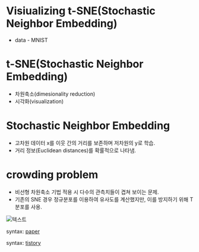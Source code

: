 # Visiualizing t-SNE(Stochastic Neighbor Embedding)
* data - MNIST

# t-SNE(Stochastic Neighbor Embedding)
* 차원축소(dimesionality reduction)
* 시각화(visualization)

# Stochastic Neighbor Embedding
* 고차원 데이터 x를 이웃 간의 거리를 보존하며 저차원의 y로 학습.
* 거리 정보(Euclidean distances)를 확률적으로 나타냄.

# crowding problem
* 비선형 차원축소 기법 적용 시 다수의 관측치들이 겹쳐 보이는 문제.
* 기존의 SNE 경우 정규분포를 이용하여 유사도를 계산했지만, 이를 방지하기 위해 T 분포를 사용.

![텍스트](DeepLearning/TSNE/img/epoch-30-L4-3000.PNG)

syntax: [paper](http://www.jmlr.org/papers/volume9/vandermaaten08a/vandermaaten08a.pdf)

syntax: [tistory](http://mjdeeplearning.tistory.com/36/)
